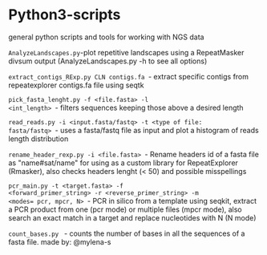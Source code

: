 # Python3-scripts
general python scripts and tools for working with NGS data

<code>AnalyzeLandscapes.py</code>-plot repetitive landscapes using a RepeatMasker divsum output (AnalyzeLandscapes.py -h to see all options)

<code>extract_contigs_RExp.py CLN contigs.fa </code>- extract specific contigs from repeatexplorer contigs.fa file using seqtk

<code>pick_fasta_lenght.py -f <file.fasta> -l <int_length> </code>- filters sequences keeping those above a desired length

<code>read_reads.py -i <input.fasta/fastq> -t <type of file: fasta/fastq> </code>- uses a fasta/fastq file as input and plot a histogram of reads length distribution

<code>rename_header_rexp.py -i <file.fasta> </code>- Rename headers id of a fasta file as "name#sat/name" for using as a custom library for RepeatExplorer (Rmasker), also checks headers lenght (< 50) and possible misspellings

<code>pcr_main.py -t <target.fasta> -f <forward_primer_string> -r <reverse_primer_string> -m <modes= pcr, mpcr, N> </code>- PCR in silico from a template using seqkit, extract a PCR product from one (pcr mode) or multiple files (mpcr mode), also search an exact match in a target and replace nucleotides with N (N mode)

<code>count_bases.py </code> - counts the number of bases in all the sequences of a fasta file. made by: @mylena-s 


